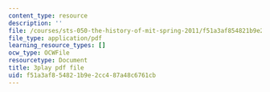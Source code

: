 ```yaml
---
content_type: resource
description: ''
file: /courses/sts-050-the-history-of-mit-spring-2011/f51a3af854821b9e2cc487a48c6761cb_RwDQWPhNZ8U.pdf
file_type: application/pdf
learning_resource_types: []
ocw_type: OCWFile
resourcetype: Document
title: 3play pdf file
uid: f51a3af8-5482-1b9e-2cc4-87a48c6761cb
---
```

